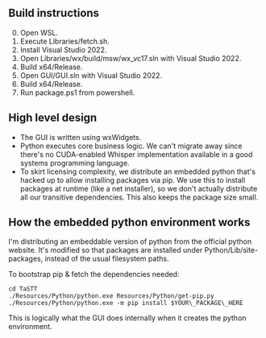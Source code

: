 ## Build instructions

0. Open WSL.
1. Execute Libraries/fetch.sh.
2. Install Visual Studio 2022.
3. Open Libraries/wx/build/msw/wx\_vc17.sln with Visual Studio 2022.
4. Build x64/Release.
5. Open GUI/GUI.sln with Visual Studio 2022.
6. Build x64/Release.
7. Run package.ps1 from powershell.

## High level design

* The GUI is written using wxWidgets.
* Python executes core business logic. We can't migrate away since
  there's no CUDA-enabled Whisper implementation available in a good
  systems programming language.
* To skirt licensing complexity, we distribute an embedded python
  that's hacked up to allow installing packages via pip. We use this
  to install packages at runtime (like a net installer), so we don't
  actually distribute all our transitive dependencies. This also keeps
  the package size small.

## How the embedded python environment works

I'm distributing an embeddable version of python from the official
python website. It's modified so that packages are installed under
Python/Lib/site-packages, instead of the usual filesystem paths.

To bootstrap pip & fetch the dependencies needed:

```
cd TaSTT
./Resources/Python/python.exe Resources/Python/get-pip.py
./Resources/Python/python.exe -m pip install $YOUR\_PACKAGE\_HERE
```

This is logically what the GUI does internally when it creates the
python environment.


